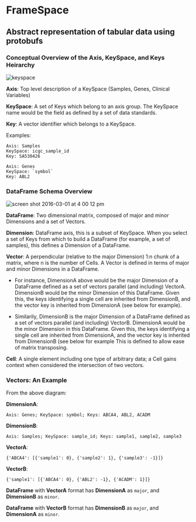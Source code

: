 # FrameSpace
## Abstract representation of tabular data using protobufs

### Conceptual Overview of the Axis, KeySpace, and Keys Heirarchy

![keyspace](https://cloud.githubusercontent.com/assets/6373975/13445184/aa7555a4-dfbf-11e5-8ebd-719152f2df11.png)

**Axis**: Top level description of a KeySpace (Samples, Genes, Clinical Variables)

**KeySpace**: A set of Keys which belong to an axis group. The KeySpace name would be the field as defined by a set of data standards.

**Key**: A vector identifier which belongs to a KeySpace.

Examples: 

```
Axis: Samples
KeySpace: icgc_sample_id
Key: SA530426

Axis: Genes
KeySpace: `symbol`
Key: ABL2
```

### DataFrame Schema Overview

![screen shot 2016-03-01 at 4 00 12 pm](https://cloud.githubusercontent.com/assets/6373975/13470044/fae516a6-e05e-11e5-9b11-10343e538ddf.png)

**DataFrame**: Two dimensional matrix, composed of major and minor Dimensions and a set of Vectors.

**Dimension**: DataFrame axis, this is a subset of KeySpace. When you select a set of Keys from which to build a DataFrame (for example, a set of samples), this defines a Dimension of a DataFrame.

**Vector**: A perpendicular (relative to the major Dimension) 1:n chunk of a matrix, where n is the number of Cells. A Vector is defined in terms of major and minor Dimensions in a DataFrame. 

* For instance, DimensionA above would be the major Dimension of a DataFrame defined as a set of vectors parallel (and including) VectorA. DimensionB would be the minor Dimension of this DataFrame. Given this, the keys identifying a single cell are inherited from DimensionB, and the vector key is inherited from DimensionA (see below for example). 

* Similarily, DimensionB is the major Dimension of a DataFrame defined as a set of vectors parallel (and including) VectorB. DimensionA would be the minor Dimension in this DataFrame. Given this, the keys identifying a single cell are inherited from DimensionA, and the vector key is inherited from DimensionB (see below for example This is defined to allow ease of matrix transposing. 

**Cell**: A single element including one type of arbitrary data; a Cell gains context when considered the intersection of two vectors. 

### Vectors: An Example

From the above diagram:

**DimensionA**: 
```
Axis: Genes; KeySpace: symbol; Keys: ABCA4, ABL2, ACADM
```
**DimensionB**: 
```
Axis: Samples; KeySpace: sample_id; Keys: sample1, sample2, sample3
```

**VectorA**: 
```
{'ABCA4': [{'sample1': 0}, {'sample2': 1}, {'sample3': -1}]}
```
**VectorB**: 
```
{'sample1': [{'ABCA4': 0}, {'ABL2': -1}, {'ACADM': 1}]}
```

**DataFrame** with **VectorA** format has **DimensionA** as `major`, and **DimensionB** as `minor`.

**DataFrame** with **VectorB** format has **DimensionB** as `major`, and **DimensionA** as `minor`.

